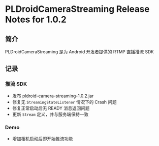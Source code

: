 # PLDroidCameraStreaming Release Notes for 1.0.2

## 简介
PLDroidCameraStreaming 是为 Android 开发者提供的 RTMP 直播推流 SDK

## 记录

### 推流 SDK
* 发布 pldroid-camera-streaming-1.0.2.jar
* 修复无 `StreamingStateListener` 情况下的 Crash 问题
* 修复正常启动后无 READY 消息返回问题
* 更新 `Stream` 定义，并与服务端保持一致


### Demo
* 增加相机启动后即开始推流功能

